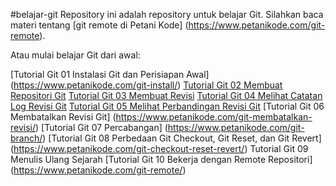 #belajar-git
Repository ini adalah repository untuk belajar Git. Silahkan baca materi tentang [git remote di Petani Kode] 
(https://www.petanikode.com/git-remote).

Atau mulai belajar Git dari awal:

[Tutorial Git 01 Instalasi Git dan Perisiapan Awal] (https://www.petanikode.com/git-install/)
[Tutorial Git 02 Membuat Repositori Git](https://www.petanikode.com/git-init/)
[Tutorial Git 03 Membuat Revisi](https://www.petanikode.com/git-commit/)
[Tutorial Git 04 Melihat Catatan Log Revisi Git](https://www.petanikode.com/git-log/)
[Tutorial Git 05 Melihat Perbandingan Revisi Git](https://www.petanikode.com/git-diff/)
[Tutorial Git 06 Membatalkan Revisi Git] (https://www.petanikode.com/git-membatalkan-revisi/)
[Tutorial Git 07 Percabangan] (https://www.petanikode.com/git-branch/)
[Tutorial Git 08 Perbedaan Git Checkout, Git Reset, dan Git Revert] (https://www.petanikode.com/git-checkout-reset-revert/)
Tutorial Git 09 Menulis Ulang Sejarah
[Tutorial Git 10 Bekerja dengan Remote Repositori] (https://www.petanikode.com/git-remote/)
